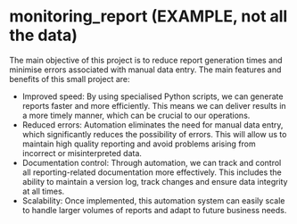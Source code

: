 # monitoring_report (EXAMPLE, not all the data)
The main objective of this project is to reduce report generation times and minimise errors associated with manual data entry.
The main features and benefits of this small project are:
- Improved speed: By using specialised Python scripts, we can generate reports faster and more efficiently. This means we can deliver results in a more timely manner, which can be crucial to our operations.
- Reduced errors: Automation eliminates the need for manual data entry, which significantly reduces the possibility of errors. This will allow us to maintain high quality reporting and avoid problems arising from incorrect or misinterpreted data.
- Documentation control: Through automation, we can track and control all reporting-related documentation more effectively. This includes the ability to maintain a version log, track changes and ensure data integrity at all times.
- Scalability: Once implemented, this automation system can easily scale to handle larger volumes of reports and adapt to future business needs.

